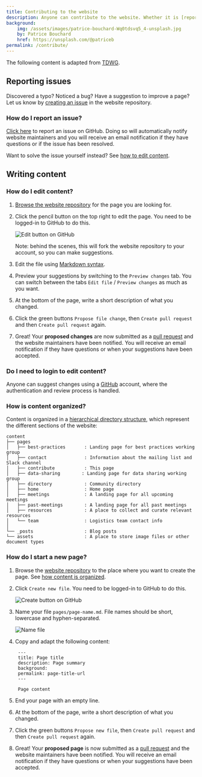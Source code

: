 ```yaml
---
title: Contributing to the website
description: Anyone can contribute to the website. Whether it is [reporting an issue](#how-do-i-report-an-issue) or [writing content](#how-do-i-edit-content), any help in keeping the website up to date and relevant is helpful. This page explains how.
background: 
    img: /assets/images/patrice-bouchard-Wq0tdsvq5_4-unsplash.jpg
    by: Patrice Bouchard
    href: https://unsplash.com/@patriceb
permalink: /contribute/
---
```


The following content is adapted from [TDWG](https://github.com/tdwg/website).

## Reporting issues

Discovered a typo? Noticed a bug? Have a suggestion to improve a page? Let us know by [creating an issue](https://github.com/atlantichabitatmodels/communityofpractice/issues/new) in the website repository.

### How do I report an issue?

[Click here](https://github.com/atlantichabitatmodels/communityofpractice/issues/new) to report an issue on GitHub. Doing so will automatically notify website maintainers and you will receive an email notification if they have questions or if the issue has been resolved.

Want to solve the issue yourself instead? See [how to edit content](#how-do-i-edit-content).

## Writing content

### How do I edit content?

1. [Browse the website repository](https://github.com/atlantichabitatmodels/communityofpractice) for the page you are looking for.
1. Click the pencil button on the top right to edit the page. You need to be logged-in to GitHub to do this.

    ![Edit button on GitHub](https://www.tdwg.org/static/pages/about/website-faq/edit-page-button.png)

    Note: behind the scenes, this will fork the website repository to your account, so you can make suggestions.

2. Edit the file using [Markdown syntax](https://guides.github.com/features/mastering-markdown/).
3. Preview your suggestions by switching to the `Preview changes` tab. You can switch between the tabs `Edit file` / `Preview changes` as much as you want.
4. At the bottom of the page, write a short description of what you changed.
5. Click the green buttons `Propose file change`, then `Create pull request` and then `Create pull request` again.
6. Great! Your **proposed changes** are now submitted as a [pull request](https://help.github.com/articles/about-pull-requests/) and the website maintainers have been notified. You will receive an email notification if they have questions or when your suggestions have been accepted.

### Do I need to login to edit content?

Anyone can suggest changes using a [GitHub](https://github.com/atlantichabitatmodels/communityofpractice) account, where the authentication and review process is handled.


### How is content organized?

Content is organized in a [hierarchical directory structure](https://github.com/atlantichabitatmodels/communityofpractice), which represent the different sections of the website:

```
content
├── pages
│   ├── best-practices       : Landing page for best practices working group
│   ├── contact              : Information about the mailing list and Slack channel
│   ├── contribute           : This page
│   ├── data-sharing        : Landing page for data sharing working group
│   ├── directory            : Community directory
│   ├── home                 : Home page
│   ├── meetings             : A landing page for all upcoming meetings
│   ├── past-meetings        : A landing page for all past meetings
│   ├── resources            : A place to collect and curate relevant resources
│   └── team                 : Logistics team contact info
│
└── _posts                   : Blog posts
└── assets                   : A place to store image files or other document types
```

### How do I start a new page?

1. Browse the [website repository](https://github.com/atlantichabitatmodels/communityofpractices) to the place where you want to create the page. See [how content is organized](#how-is-content-organized).
2. Click `Create new file`. You need to be logged-in to GitHub to do this.

    ![Create button on GitHub](https://www.tdwg.org/static/pages/about/website-faq/create-page-button.png)

3. Name your file `pages/page-name.md`. File names should be short, lowercase and hyphen-separated.

    ![Name file](https://www.tdwg.org/static/pages/about/website-faq/create-page-name.png)

4. Copy and adapt the following content:

        ---
        title: Page title
        description: Page summary
        background: 
        permalink: page-title-url
        ---

        Page content


5. End your page with an empty line.
6. At the bottom of the page, write a short description of what you changed.
7. Click the green buttons `Propose new file`, then `Create pull request` and then `Create pull request` again.
8. Great! Your **proposed page** is now submitted as a [pull request](https://help.github.com/articles/about-pull-requests/) and the website maintainers have been notified. You will receive an email notification if they have questions or when your suggestions have been accepted.
